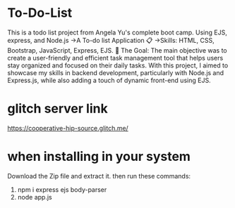 # To-Do-List
This is a todo list project from Angela Yu's complete boot camp. Using EJS, express, and Node.js ->A To-do list Application 📋 ->Skills: HTML, CSS, Bootstrap, JavaScript, Express, EJS.
🎯 The Goal:
The main objective was to create a user-friendly and efficient task management tool that helps users stay organized and focused on their daily tasks. With this project, I aimed to showcase my skills in backend development, particularly with Node.js and Express.js, while also adding a touch of dynamic front-end using EJS.
# glitch server link
https://cooperative-hip-source.glitch.me/
# when installing in your system
Download the Zip file and extract it.
then
run these commands:
1. npm i express ejs body-parser
2. node app.js
